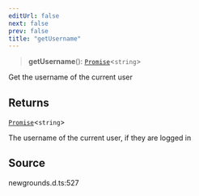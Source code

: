 ```yaml
---
editUrl: false
next: false
prev: false
title: "getUsername"
---
```


> **getUsername**(): [`Promise`](https://developer.mozilla.org/docs/Web/JavaScript/Reference/Global_Objects/Promise)\<`string`\>

Get the username of the current user

## Returns

[`Promise`](https://developer.mozilla.org/docs/Web/JavaScript/Reference/Global_Objects/Promise)\<`string`\>

The username of the current user, if they are logged in

## Source

newgrounds.d.ts:527
